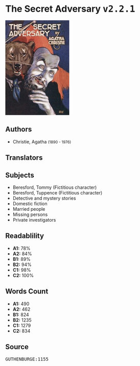 # The Secret Adversary <kbd>v2.2.1</kbd>

![](./cover.medium.jpg "")

## Authors


 - Christie, Agatha <small>(1890 - 1976)</small>

## Translators



## Subjects


 - Beresford, Tommy (Fictitious character)
 - Beresford, Tuppence (Fictitious character)
 - Detective and mystery stories
 - Domestic fiction
 - Married people
 - Missing persons
 - Private investigators

## Readablility


 - **A1:** 78%
 - **A2:** 84%
 - **B1:** 89%
 - **B2:** 94%
 - **C1:** 98%
 - **C2:** 100%

## Words Count


 - **A1:** 490
 - **A2:** 462
 - **B1:** 824
 - **B2:** 1235
 - **C1:** 1279
 - **C2:** 834

## Source


<kbd>GUTHENBURGE:1155</kbd>
